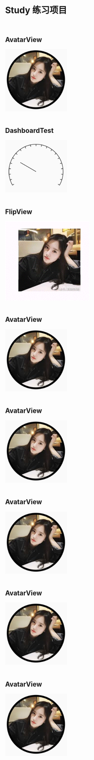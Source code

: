 # Study 练习项目 <br/><br/>

## AvatarView
<img src="https://github.com/xqgdmg/Study/blob/master/img/a.PNG" width="200" alt="图片描述文字"/>
<br/><br/>

## DashboardTest
<img src="https://github.com/xqgdmg/Study/blob/master/img/da.PNG" width="200" alt="图片描述文字"/>
<br/><br/>

## FlipView
<img src="https://raw.githubusercontent.com/xqgdmg/Study/master/img/flip.gif" alt="图片描述文字"/>
<br/><br/>

## AvatarView
<img src="https://github.com/xqgdmg/Study/blob/master/img/a.PNG" width="200" alt="图片描述文字"/>
<br/><br/>

## AvatarView
<img src="https://github.com/xqgdmg/Study/blob/master/img/a.PNG" width="200" alt="图片描述文字"/>
<br/><br/>

## AvatarView
<img src="https://github.com/xqgdmg/Study/blob/master/img/a.PNG" width="200" alt="图片描述文字"/>
<br/><br/>

## AvatarView
<img src="https://github.com/xqgdmg/Study/blob/master/img/a.PNG" width="200" alt="图片描述文字"/>
<br/><br/>

## AvatarView
<img src="https://github.com/xqgdmg/Study/blob/master/img/a.PNG" width="200" alt="图片描述文字"/>
<br/><br/>



